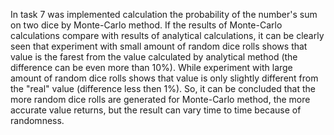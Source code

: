 In task 7 was implemented calculation the probability of the number's sum on two dice by Monte-Carlo method. If the results of Monte-Carlo calculations compare with results of analytical calculations, it can be clearly seen that experiment with small amount of random dice rolls shows that value is the farest from the value calculated by analytical method (the difference can be even more than 10%). While experiment with large amount of random dice rolls shows that value is only slightly different from the "real" value (difference less then 1%).
So, it can be concluded that the more random dice rolls are generated for Monte-Carlo method, the more accurate value returns, but the result can vary time to time because of randomness.